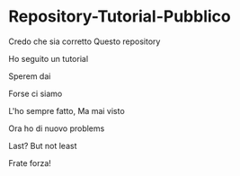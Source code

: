 # Repository-Tutorial-Pubblico
Credo che sia corretto 
Questo repository

Ho seguito un tutorial

Sperem dai

Forse ci siamo

L'ho sempre fatto,
Ma mai visto

Ora ho di nuovo problems

Last? But not least

Frate forza!
